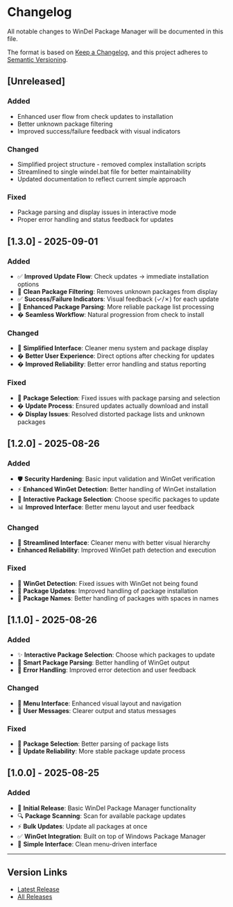 # Changelog

All notable changes to WinDel Package Manager will be documented in this file.

The format is based on [Keep a Changelog](https://keepachangelog.com/en/1.0.0/),
and this project adheres to [Semantic Versioning](https://semver.org/spec/v2.0.0.html).

## [Unreleased]

### Added

- Enhanced user flow from check updates to installation
- Better unknown package filtering
- Improved success/failure feedback with visual indicators

### Changed

- Simplified project structure - removed complex installation scripts
- Streamlined to single windel.bat file for better maintainability
- Updated documentation to reflect current simple approach

### Fixed

- Package parsing and display issues in interactive mode
- Proper error handling and status feedback for updates

## [1.3.0] - 2025-09-01

### Added

- ✅ **Improved Update Flow**: Check updates → immediate installation options
- 🧹 **Clean Package Filtering**: Removes unknown packages from display
- ✅ **Success/Failure Indicators**: Visual feedback (✓/✗) for each update
- 🎯 **Enhanced Package Parsing**: More reliable package list processing
- � **Seamless Workflow**: Natural progression from check to install

### Changed

- 🎨 **Simplified Interface**: Cleaner menu system and package display
- � **Better User Experience**: Direct options after checking for updates
- � **Improved Reliability**: Better error handling and status reporting

### Fixed

- 🐛 **Package Selection**: Fixed issues with package parsing and selection
- � **Update Process**: Ensured updates actually download and install
- � **Display Issues**: Resolved distorted package lists and unknown packages

## [1.2.0] - 2025-08-26

### Added

- 🛡️ **Security Hardening**: Basic input validation and WinGet verification
- ⚡ **Enhanced WinGet Detection**: Better handling of WinGet installation
- 🎯 **Interactive Package Selection**: Choose specific packages to update
- 📊 **Improved Interface**: Better menu layout and user feedback

### Changed

- 🎨 **Streamlined Interface**: Cleaner menu with better visual hierarchy
- **Enhanced Reliability**: Improved WinGet path detection and execution

### Fixed

- 🐛 **WinGet Detection**: Fixed issues with WinGet not being found
- 🔄 **Package Updates**: Improved handling of package installation
- 📱 **Package Names**: Better handling of packages with spaces in names

## [1.1.0] - 2025-08-26

### Added

- ✨ **Interactive Package Selection**: Choose which packages to update
- 🎯 **Smart Package Parsing**: Better handling of WinGet output
- 🔧 **Error Handling**: Improved error detection and user feedback

### Changed

- 🎨 **Menu Interface**: Enhanced visual layout and navigation
- 📝 **User Messages**: Clearer output and status messages

### Fixed

- 🐛 **Package Selection**: Better parsing of package lists
- 🔄 **Update Reliability**: More stable package update process

## [1.0.0] - 2025-08-25

### Added

- 🎉 **Initial Release**: Basic WinDel Package Manager functionality
- 🔍 **Package Scanning**: Scan for available package updates
- ⚡ **Bulk Updates**: Update all packages at once
- ✅ **WinGet Integration**: Built on top of Windows Package Manager
- 🎨 **Simple Interface**: Clean menu-driven interface

---

## Version Links

- [Latest Release](https://github.com/Delroy09/WinDel/releases/latest)
- [All Releases](https://github.com/Delroy09/WinDel/releases)
